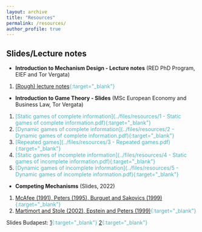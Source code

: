 ```yaml
---
layout: archive
title: "Resources"
permalink: /resources/
author_profile: true
---
```


## Slides/Lecture notes

* **Introduction to Mechanism Design - Lecture notes** (RED PhD Program, EIEF and Tor Vergata) <br>
1. <span style="color:#4CB1BD;">[(Rough) lecture notes](../files/resources/intro_mechanism_design.pdf){:target="_blank"}


* **Introduction to Game Theory - Slides** (MSc European Economy and Business Law, Tor Vergata)
1. <span style="color:#4CB1BD;">[Static games of complete information](../files/resources/1 - Static games of complete information.pdf){:target="_blank"}
2. <span style="color:#4CB1BD;">[Dynamic games of complete information](../files/resources/2 - Dynamic games of complete information.pdf){:target="_blank"}
3. <span style="color:#4CB1BD;">[Repeated games](../files/resources/3 - Repeated games.pdf){:target="_blank"}
4. <span style="color:#4CB1BD;">[Static games of incomplete information](../files/resources/4 - Static games of incomplete information.pdf){:target="_blank"}
5. <span style="color:#4CB1BD;">[Dynamic games of incomplete information](../files/resources/5 - Dynamic games of incomplete information.pdf){:target="_blank"}

<!-- * **Introduction to Auction Theory** <br> 
Standard auctions, optimal selling mechanisms -->

* **Competing Mechanisms** (Slides, 2022)
1. <span style="color:#4CB1BD;">[McAfee (1991), Peters (1995), Burguet and Sakovics (1999)](../files/resources/Lecture_1___Competing_Auctions.pdf){:target="_blank"}
2. <span style="color:#4CB1BD;">[Martimort and Stole (2002), Epstein and Peters (1999)](../files/resources/Lecture_2___Competing_Mechanisms__Revelation_Principle_and_Extensions.pdf){:target="_blank"}


Slides Budapest: <span style="color:#4CB1BD;">[1](../files/pommey_budapest_pauses.pdf){:target="_blank"} <span style="color:#4CB1BD;">[2](../files/pommey_budapest.pdf){:target="_blank"}
